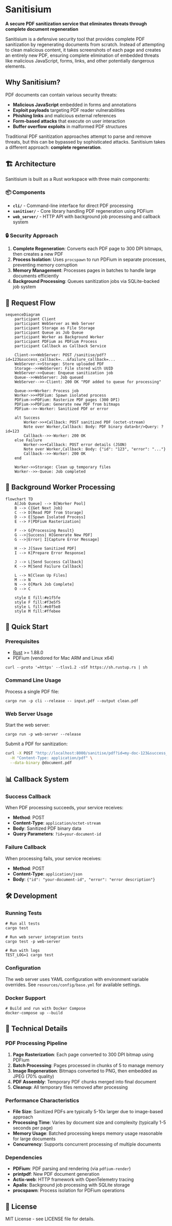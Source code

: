 # Sanitisium

**A secure PDF sanitization service that eliminates threats through complete document regeneration**

Sanitisium is a defensive security tool that provides complete PDF sanitization by regenerating documents from scratch. Instead of attempting to clean malicious content, it takes screenshots of each page and creates an entirely new PDF, ensuring complete elimination of embedded threats like malicious JavaScript, forms, links, and other potentially dangerous elements.

## Why Sanitisium?

PDF documents can contain various security threats:
- **Malicious JavaScript** embedded in forms and annotations
- **Exploit payloads** targeting PDF reader vulnerabilities  
- **Phishing links** and malicious external references
- **Form-based attacks** that execute on user interaction
- **Buffer overflow exploits** in malformed PDF structures

Traditional PDF sanitization approaches attempt to parse and remove threats, but this can be bypassed by sophisticated attacks. Sanitisium takes a different approach: **complete regeneration**.

## 🏗️ Architecture

Sanitisium is built as a Rust workspace with three main components:

### 📦 Components

- **`cli/`** - Command-line interface for direct PDF processing
- **`sanitiser/`** - Core library handling PDF regeneration using PDFium
- **`web_server/`** - HTTP API with background job processing and callback system

### 🔒 Security Approach

1. **Complete Regeneration**: Converts each PDF page to 300 DPI bitmaps, then creates a new PDF
2. **Process Isolation**: Uses `procspawn` to run PDFium in separate processes, preventing memory corruption
3. **Memory Management**: Processes pages in batches to handle large documents efficiently
4. **Background Processing**: Queues sanitization jobs via SQLite-backed job system

## 🌊 Request Flow

```mermaid
sequenceDiagram
    participant Client
    participant WebServer as Web Server
    participant Storage as File Storage
    participant Queue as Job Queue
    participant Worker as Background Worker
    participant PDFium as PDFium Process
    participant Callback as Callback Service

    Client->>+WebServer: POST /sanitise/pdf?id=123&success_callback=...&failure_callback=...
    WebServer->>Storage: Store uploaded PDF
    Storage-->>WebServer: File stored with UUID
    WebServer->>Queue: Enqueue sanitization job
    Queue-->>WebServer: Job queued
    WebServer-->>-Client: 200 OK "PDF added to queue for processing"

    Queue->>+Worker: Process job
    Worker->>+PDFium: Spawn isolated process
    PDFium->>PDFium: Rasterize PDF pages (300 DPI)
    PDFium->>PDFium: Generate new PDF from bitmaps
    PDFium-->>-Worker: Sanitized PDF or error
    
    alt Success
        Worker->>+Callback: POST sanitized PDF (octet-stream)
        Note over Worker,Callback: Body: PDF binary data<br/>Query: ?id=123
        Callback-->>-Worker: 200 OK
    else Failure
        Worker->>+Callback: POST error details (JSON)
        Note over Worker,Callback: Body: {"id": "123", "error": "..."}
        Callback-->>-Worker: 200 OK
    end
    
    Worker->>Storage: Clean up temporary files
    Worker-->>-Queue: Job completed
```

## 🔄 Background Worker Processing

```mermaid
flowchart TD
    A[Job Queue] --> B[Worker Pool]
    B --> C{Get Next Job}
    C --> D[Read PDF from Storage]
    D --> E[Spawn Isolated Process]
    E --> F[PDFium Rasterization]
    
    F --> G{Processing Result}
    G -->|Success| H[Generate New PDF]
    G -->|Error| I[Capture Error Message]
    
    H --> J[Save Sanitized PDF]
    I --> K[Prepare Error Response]
    
    J --> L[Send Success Callback]
    K --> M[Send Failure Callback]
    
    L --> N[Clean Up Files]
    M --> N
    N --> O[Mark Job Complete]
    O --> C
    
    style E fill:#e1f5fe
    style F fill:#f3e5f5
    style L fill:#e8f5e8
    style M fill:#ffebee
```

## 🚀 Quick Start

### Prerequisites

- [Rust](https://www.rust-lang.org/) >= 1.88.0
- PDFium (vendored for Mac ARM and Linux x64)

```shell
curl --proto '=https' --tlsv1.2 -sSf https://sh.rustup.rs | sh
```

### Command Line Usage

Process a single PDF file:

```shell
cargo run -p cli --release -- input.pdf --output clean.pdf
```

### Web Server Usage

Start the web server:

```shell
cargo run -p web-server --release
```

Submit a PDF for sanitization:

```bash
curl -X POST "http://localhost:8000/sanitise/pdf?id=my-doc-123&success_callback_url=https://my-service.com/success&failure_callback_url=https://my-service.com/failure" \
  -H "Content-Type: application/pdf" \
  --data-binary @document.pdf
```

## 📊 Callback System

### Success Callback
When PDF processing succeeds, your service receives:
- **Method**: POST
- **Content-Type**: `application/octet-stream`
- **Body**: Sanitized PDF binary data
- **Query Parameters**: `?id=your-document-id`

### Failure Callback
When processing fails, your service receives:
- **Method**: POST  
- **Content-Type**: `application/json`
- **Body**: `{"id": "your-document-id", "error": "error description"}`

## 🛠️ Development

### Running Tests

```shell
# Run all tests
cargo test

# Run web server integration tests
cargo test -p web-server

# Run with logs
TEST_LOG=1 cargo test
```

### Configuration

The web server uses YAML configuration with environment variable overrides. See `resources/config/base.yml` for available settings.

### Docker Support

```shell
# Build and run with Docker Compose
docker-compose up --build
```

## 🔧 Technical Details

### PDF Processing Pipeline

1. **Page Rasterization**: Each page converted to 300 DPI bitmap using PDFium
2. **Batch Processing**: Pages processed in chunks of 5 to manage memory
3. **Image Regeneration**: Bitmaps converted to PNG, then embedded as JPEG (70% quality)
4. **PDF Assembly**: Temporary PDF chunks merged into final document
5. **Cleanup**: All temporary files removed after processing

### Performance Characteristics

- **File Size**: Sanitized PDFs are typically 5-10x larger due to image-based approach
- **Processing Time**: Varies by document size and complexity (typically 1-5 seconds per page)
- **Memory Usage**: Batched processing keeps memory usage reasonable for large documents
- **Concurrency**: Supports concurrent processing of multiple documents

### Dependencies

- **PDFium**: PDF parsing and rendering (via `pdfium-render`)
- **printpdf**: New PDF document generation
- **Actix-web**: HTTP framework with OpenTelemetry tracing
- **Apalis**: Background job processing with SQLite storage
- **procspawn**: Process isolation for PDFium operations

## 📝 License

MIT License - see LICENSE file for details.
